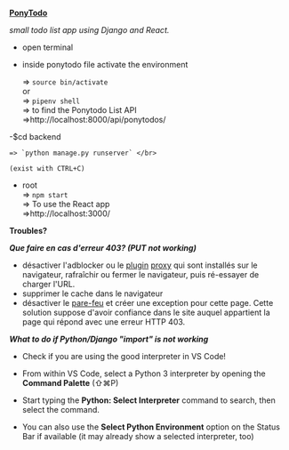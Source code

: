 **<u>PonyTodo</u>**

*small todo list app using Django and React.*

- open terminal

- inside ponytodo file activate the environment

  => `source bin/activate` </br>
  or <br>
  => `pipenv shell`</br>
  => to find the Ponytodo List API</br>
     =>http://localhost:8000/api/ponytodos/

 -$cd backend </br>

    => `python manage.py runserver` </br>

    (exist with CTRL+C)

 - root </br>
    => `npm start` </br>
    => To use the React app </br>
       =>http://localhost:3000/



**Troubles?**

***Que faire en cas d'erreur 403? (PUT not working)***

- désactiver l'adblocker ou le [plugin](https://www.journaldunet.fr/web-tech/dictionnaire-du-webmastering/1445244-extension-sur-un-navigateur-definition-et-exemples/) [proxy](https://www.journaldunet.fr/web-tech/dictionnaire-du-webmastering/1203467-proxy-serveur-proxy-definition-et-acteurs/) qui sont installés sur le navigateur, rafraîchir ou fermer le navigateur, puis ré-essayer de charger l'URL. 
- supprimer le cache dans le navigateur
-  désactiver le [pare-feu](https://www.journaldunet.fr/web-tech/dictionnaire-du-webmastering/1203449-firewall-definition-traduction-et-acteurs/) et créer une exception pour cette page. Cette solution suppose d'avoir confiance dans le site auquel appartient la page qui répond avec une erreur HTTP 403. 



***What to do if  Python/Django "import" is not working***

- Check if you are using the good interpreter in VS Code!

- From within VS Code, select a Python 3 interpreter by opening the **Command Palette** (⇧⌘P)
-  Start typing the **Python: Select Interpreter** command to search, then select the command. 
- You can also use the **Select Python Environment** option on the Status Bar if available (it may already show a selected interpreter, too)




